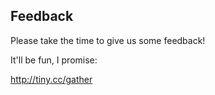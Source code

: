 ## Feedback

Please take the time to give us some feedback!

It'll be fun, I promise:

http://tiny.cc/gather